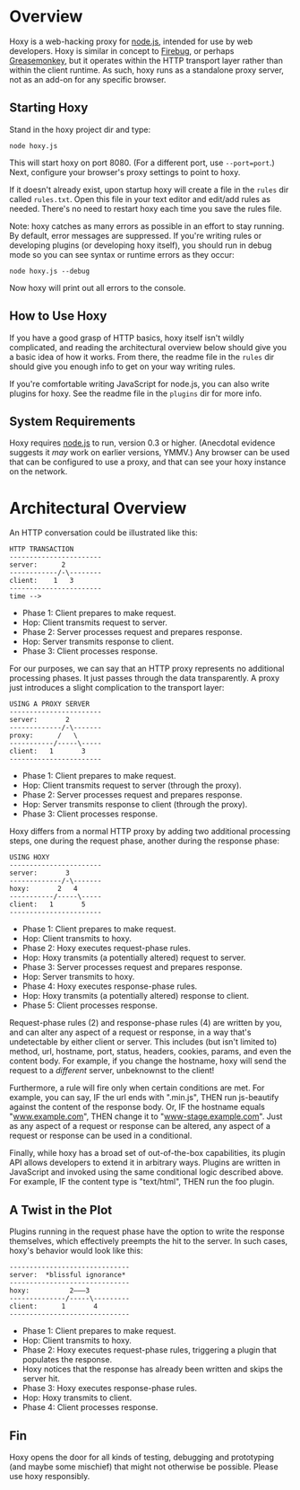 Overview
========

Hoxy is a web-hacking proxy for [node.js](http://nodejs.org/), intended for use by web developers. Hoxy is similar in concept to [Firebug](http://getfirebug.com/), or perhaps [Greasemonkey](http://www.greasespot.net/), but it operates within the HTTP transport layer rather than within the client runtime. As such, hoxy runs as a standalone proxy server, not as an add-on for any specific browser.

Starting Hoxy
---------------

Stand in the hoxy project dir and type:

    node hoxy.js

This will start hoxy on port 8080. (For a different port, use `--port=port`.) Next, configure your browser's proxy settings to point to hoxy.

If it doesn't already exist, upon startup hoxy will create a file in the `rules` dir called `rules.txt`. Open this file in your text editor and edit/add rules as needed. There's no need to restart hoxy each time you save the rules file.

Note: hoxy catches as many errors as possible in an effort to stay running. By default, error messages are suppressed. If you're writing rules or developing plugins (or developing hoxy itself), you should run in debug mode so you can see syntax or runtime errors as they occur:

    node hoxy.js --debug

Now hoxy will print out all errors to the console.

How to Use Hoxy
---------------

If you have a good grasp of HTTP basics, hoxy itself isn't wildly complicated, and reading the architectural overview below should give you a basic idea of how it works. From there, the readme file in the `rules` dir should give you enough info to get on your way writing rules.

If you're comfortable writing JavaScript for node.js, you can also write plugins for hoxy. See the readme file in the `plugins` dir for more info.

System Requirements
--------------------

Hoxy requires [node.js](http://nodejs.org/) to run, version 0.3 or higher. (Anecdotal evidence suggests it *may* work on earlier versions, YMMV.) Any browser can be used that can be configured to use a proxy, and that can see your hoxy instance on the network.

Architectural Overview
======================

An HTTP conversation could be illustrated like this:

    HTTP TRANSACTION
    -----------------------
    server:      2
    ------------/-\--------
    client:    1   3
    -----------------------
    time -->

* Phase 1: Client prepares to make request.
* Hop: Client transmits request to server.
* Phase 2: Server processes request and prepares response.
* Hop: Server transmits response to client.
* Phase 3: Client processes response.

For our purposes, we can say that an HTTP proxy represents no additional processing phases. It just passes through the data transparently. A proxy just introduces a slight complication to the transport layer:

    USING A PROXY SERVER
    -----------------------
    server:       2
    -------------/-\-------
    proxy:      /   \
    -----------/-----\-----
    client:   1       3
    -----------------------

* Phase 1: Client prepares to make request.
* Hop: Client transmits request to server (through the proxy).
* Phase 2: Server processes request and prepares response.
* Hop: Server transmits response to client (through the proxy).
* Phase 3: Client processes response.

Hoxy differs from a normal HTTP proxy by adding two additional processing steps, one during the request phase, another during the response phase:

    USING HOXY
    -----------------------
    server:       3
    -------------/-\-------
    hoxy:       2   4
    -----------/-----\-----
    client:   1       5
    -----------------------

* Phase 1: Client prepares to make request.
* Hop: Client transmits to hoxy.
* Phase 2: Hoxy executes request-phase rules.
* Hop: Hoxy transmits (a potentially altered) request to server.
* Phase 3: Server processes request and prepares response.
* Hop: Server transmits to hoxy.
* Phase 4: Hoxy executes response-phase rules.
* Hop: Hoxy transmits (a potentially altered) response to client.
* Phase 5: Client processes response.

Request-phase rules (2) and response-phase rules (4) are written by you, and can alter any aspect of a request or response, in a way that's undetectable by either client or server. This includes (but isn't limited to) method, url, hostname, port, status, headers, cookies, params, and even the content body. For example, if you change the hostname, hoxy will send the request to a *different* server, unbeknownst to the client!

Furthermore, a rule will fire only when certain conditions are met. For example, you can say, IF the url ends with ".min.js", THEN run js-beautify against the content of the response body. Or, IF the hostname equals "www.example.com", THEN change it to "www-stage.example.com". Just as any aspect of a request or response can be altered, any aspect of a request or response can be used in a conditional.

Finally, while hoxy has a broad set of out-of-the-box capabilities, its plugin API allows developers to extend it in arbitrary ways. Plugins are written in JavaScript and invoked using the same conditional logic described above. For example, IF the content type is "text/html", THEN run the foo plugin.

A Twist in the Plot
-------------------

Plugins running in the request phase have the option to write the response themselves, which effectively preempts the hit to the server. In such cases, hoxy's behavior would look like this:

    ------------------------------
    server:  *blissful ignorance*
    ------------------------------
    hoxy:          2———3
    --------------/-----\---------
    client:      1       4
    ------------------------------

* Phase 1: Client prepares to make request.
* Hop: Client transmits to hoxy.
* Phase 2: Hoxy executes request-phase rules, triggering a plugin that populates the response.
* Hoxy notices that the response has already been written and skips the server hit.
* Phase 3: Hoxy executes response-phase rules.
* Hop: Hoxy transmits to client.
* Phase 4: Client processes response.

Fin
---

Hoxy opens the door for all kinds of testing, debugging and prototyping (and maybe some mischief) that might not otherwise be possible. Please use hoxy responsibly.
